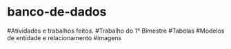 # banco-de-dados
#Atividades e trabalhos feitos.
#Trabalho do 1° Bimestre
#Tabelas
#Modelos de entidade e relacionamento
#imagens

